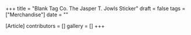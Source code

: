 +++
title = "Blank Tag Co. The Jasper T. Jowls Sticker"
draft = false
tags = ["Merchandise"]
date = ""

[Article]
contributors = []
gallery = []
+++